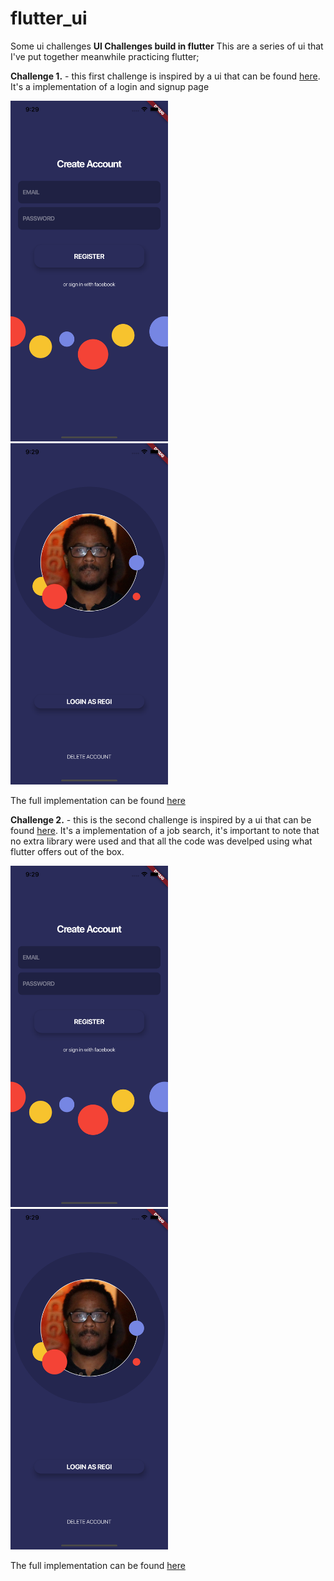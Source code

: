 # flutter_ui
Some ui challenges
**UI Challenges build in flutter**
This are a series of ui that I've put together meanwhile practicing flutter;

**Challenge 1.** - this first challenge is inspired by a ui that can be found [here](https://dribbble.com/shots/3691930-Sign-in-and-Sign-up-views-dark-theme). It's a implementation of a login and signup page

<img src="create_ac.png" width="50%" height="auto"/> <img src="login.png" width="50%" height="auto"/>

The full implementation can be found [here](https://github.com/CostaRegi/flutter_ui/tree/feature/challenge_1)


**Challenge 2.** - this is the second challenge is inspired by a ui that can be found [here](https://dribbble.com/shots/3850523-Application-for-Carriers). It's a implementation of a job search, it's important to note that no extra library were used and that all the code was develped using what flutter offers out of the box.

<img src="create_ac.png" width="50%" height="auto"/> <img src="login.png" width="50%" height="auto"/>

The full implementation can be found [here](https://github.com/CostaRegi/flutter_ui/tree/feature/challenge_2)
